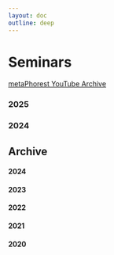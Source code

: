 ```yaml
---
layout: doc
outline: deep
---
```



# Seminars

[metaPhorest YouTube Archive](https://www.youtube.com/channel/UCQJQ3ni1ug5oWOnTqxEujzw)

### 2025

<Event
  header = "105th metaPhorest Seminar: Takahiro Tsukamoto & TBA"
  date = "January 10th, 2024 (Friday) 19:00 @Waseda TWIns"
/>

### 2024

<Event
  header = "104th metaPhorest Seminar: Aki Inomata + Ryota Matsunaga"
  date = "December 20th, 2024 (Friday) 19:00 @Waseda TWIns"
/>

<Event
  header = "103th metaPhorest Seminar: Hanna Saito & TBA"
  date = "December 13th, 2024 (Friday) 19:00 @Waseda TWIns"
/>

<Event
  header = "102th metaPhorest Seminar: Tomoya Ishibashi & Hajime Kanno"
  date = "December 6th, 2024 (Friday) 19:00 @Waseda TWIns"
/>

<Event
  header = "101th metaPhorest Seminar: Yukiko Shikata"
  date = "November 29th, 2024 (Friday) 19:00 @Waseda TWIns"
/>

<Event
  header = "100th metaPhorest Seminar: Mio Iizawa/Shiryu Kirie & Teruyoshi Furusawa"
  date = "November 22nd, 2024 (Friday) 19:00 @Waseda TWIns"
/>

<Event
  header = "99th metaPhorest Seminar: Kazutoshi Uemura & Yuri Nakahashi"
  date = "November 8th, 2024 (Friday) 19:00 @Waseda TWIns"
/>

<Event
  header = "98th metaPhorest Seminar: Shiho Fukuhara & TBA"
  date = "October 25th, 2024 (Friday) 19:00 @Waseda TWIns"
/>

<Event
  header = "97th metaPhorest Seminar: Georg Tremmel & Mariko Sakuragi"
  date = "October 18th, 2024 (Friday) 19:00 (online)"
  link = "/en/seminars/097"
/>

<Event
  header = "96th metaPhorest Seminar: Hiroki Matsumura & Kentaro Aki"
  date = "October 11th, 2024 (Friday) 19:00 @Waseda TWIns"
  link = "/en/seminars/096"
  image = "/public/seminars/096/096_preview.jpg"
/>


## Archive

#### 2024

<Event
  header = "95th metaPhorest Seminar: Dr. Ionat Zurr"
  date = "September 23, 2024 (Monday) 16:30-18:30 @Waseda TWIns"
  title = "“Ectogenic Desires – from cultures to labour”"
  link = "/en/seminars/095"
  image = "/seminars/095/Ionat_Sept_2024_preview.jpg"
/>

#### 2023

#### 2022

#### 2021

#### 2020
